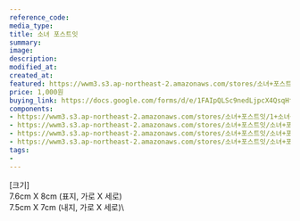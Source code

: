 ```yaml
---
reference_code:
media_type:
title: 소녀 포스트잇
summary:
image:
description:
modified_at:
created_at:
featured: https://wwm3.s3.ap-northeast-2.amazonaws.com/stores/소녀+포스트잇/1+소녀+포스트잇.png
price: 1,000원
buying_link: https://docs.google.com/forms/d/e/1FAIpQLSc9nedLjpcX4QsqHfsDClSUvnY_z8JjKZMrkfDJmnqozNUliA/viewform
components:
- https://wwm3.s3.ap-northeast-2.amazonaws.com/stores/소녀+포스트잇/1+소녀+포스트잇.png
- https://wwm3.s3.ap-northeast-2.amazonaws.com/stores/소녀+포스트잇/소녀+포스트잇.png
- https://wwm3.s3.ap-northeast-2.amazonaws.com/stores/소녀+포스트잇/소녀+포스트잇2.png
- https://wwm3.s3.ap-northeast-2.amazonaws.com/stores/소녀+포스트잇/소녀+포스트잇3.png
tags:
-
---
```

[크기]\
7.6cm X 8cm (표지, 가로 X 세로)\
7.5cm X 7cm (내지, 가로 X 세로)\
